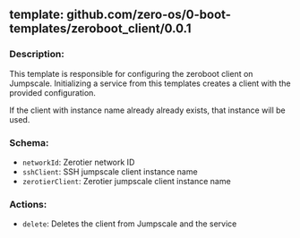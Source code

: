 ## template: github.com/zero-os/0-boot-templates/zeroboot_client/0.0.1

### Description:

This template is responsible for configuring the zeroboot client on Jumpscale. Initializing a service from this templates creates a client with the provided configuration.

If the client with instance name already already exists, that instance will be used.

### Schema:

- `networkId`: Zerotier network ID
- `sshClient`: SSH jumpscale client instance name
- `zerotierClient`: Zerotier jumpscale client instance name

### Actions:

- `delete`: Deletes the client from Jumpscale and the service
